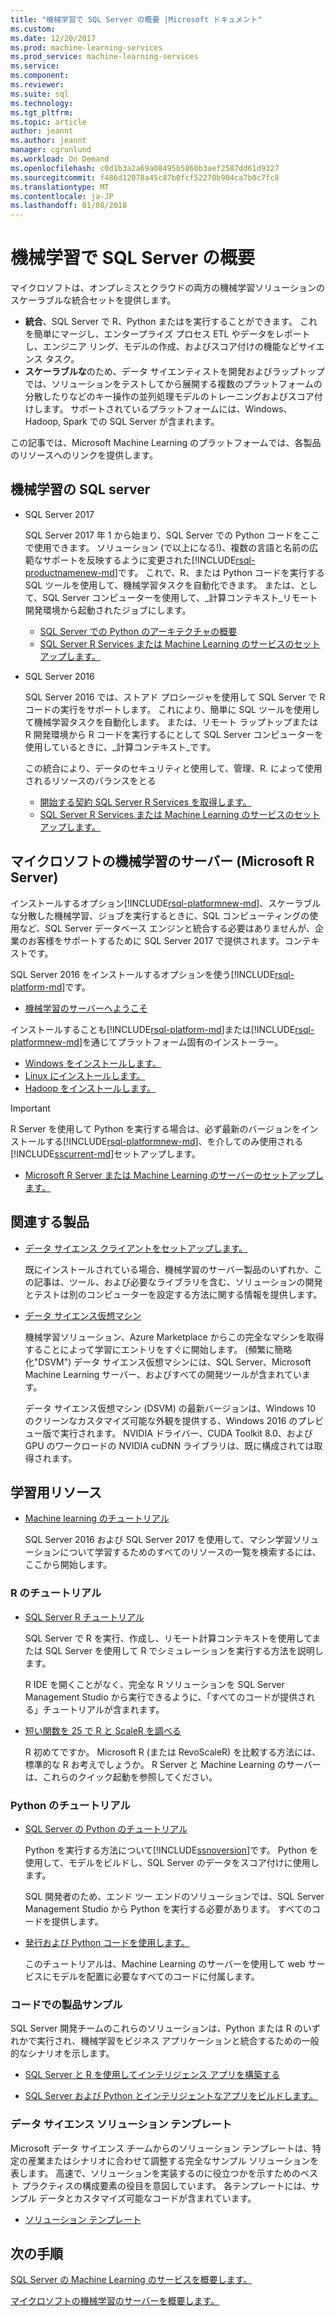 ```yaml
---
title: "機械学習で SQL Server の概要 |Microsoft ドキュメント"
ms.custom: 
ms.date: 12/20/2017
ms.prod: machine-learning-services
ms.prod_service: machine-learning-services
ms.service: 
ms.component: 
ms.reviewer: 
ms.suite: sql
ms.technology: 
ms.tgt_pltfrm: 
ms.topic: article
author: jeannt
ms.author: jeannt
manager: cgronlund
ms.workload: On Demand
ms.openlocfilehash: c0d1b3a2a69a08495b5860b3aef2587dd61d9327
ms.sourcegitcommit: f486d12078a45c87b0fcf52270b904ca7b0c7fc8
ms.translationtype: MT
ms.contentlocale: ja-JP
ms.lasthandoff: 01/08/2018
---
```

# <a name="getting-started-with-machine-learning-in-sql-server"></a>機械学習で SQL Server の概要

マイクロソフトは、オンプレミスとクラウドの両方の機械学習ソリューションのスケーラブルな統合セットを提供します。

+ **統合**、SQL Server で R、Python またはを実行することができます。 これを簡単にマージし、エンタープライズ プロセス ETL やデータをレポートし、エンジニア リング、モデルの作成、およびスコア付けの機能などサイエンス タスク。
+ **スケーラブルな**のため、データ サイエンティストを開発およびラップトップでは、ソリューションをテストしてから展開する複数のプラットフォームの分散したりなどのキー操作の並列処理モデルのトレーニングおよびスコア付けします。 サポートされているプラットフォームには、Windows、Hadoop, Spark での SQL Server が含まれます。

この記事では、Microsoft Machine Learning のプラットフォームでは、各製品のリソースへのリンクを提供します。

## <a name="machine-learning-in-sql-server"></a>機械学習の SQL server

+ SQL Server 2017

  SQL Server 2017 年 1 から始まり、SQL Server での Python コードをここで使用できます。 ソリューション (で以上になる!)、複数の言語と名前の広範なサポートを反映するように変更された[!INCLUDE[rsql-productnamenew-md](../includes/rsql-productnamenew-md.md)]です。 これで、R、または Python コードを実行する SQL ツールを使用して、機械学習タスクを自動化できます。 または、として、SQL Server コンピューターを使用して、_計算コンテキスト_リモート開発環境から起動されたジョブにします。

    + [SQL Server での Python のアーキテクチャの概要](/python/architecture-overview-sql-server-python.md)
    + [SQL Server R Services または Machine Learning のサービスのセットアップします。](../advanced-analytics/r/set-up-sql-server-r-services-in-database.md)

+ SQL Server 2016

  SQL Server 2016 では、ストアド プロシージャを使用して SQL Server で R コードの実行をサポートします。 これにより、簡単に SQL ツールを使用して機械学習タスクを自動化します。 または、リモート ラップトップまたは R 開発環境から R コードを実行するにとして SQL Server コンピューターを使用しているときに、_計算コンテキスト_です。

  この統合により、データのセキュリティと使用して、管理、R. によって使用されるリソースのバランスをとる

    + [開始する契約 SQL Server R Services を取得します。](r/getting-started-with-sql-server-r-services.md)
    + [SQL Server R Services または Machine Learning のサービスのセットアップします。](../advanced-analytics/r/set-up-sql-server-r-services-in-database.md)

## <a name="microsoft-machine-learning-server-microsoft-r-server"></a>マイクロソフトの機械学習のサーバー (Microsoft R Server)

インストールするオプション[!INCLUDE[rsql-platformnew-md](../includes/rsql-platformnew-md.md)]、スケーラブルな分散した機械学習、ジョブを実行するときに、SQL コンピューティングの使用など、SQL Server データベース エンジンと統合する必要はありませんが、企業のお客様をサポートするために SQL Server 2017 で提供されます。コンテキストです。

SQL Server 2016 をインストールするオプションを使う[!INCLUDE[rsql-platform-md](../includes/rsql-platformnew-md.md)]です。
  
  + [機械学習のサーバーへようこそ](https://docs.microsoft.com/machine-learning-server/what-is-machine-learning-server)
  
インストールすることも[!INCLUDE[rsql-platform-md](../includes/rsql-platform-md.md)]または[!INCLUDE[rsql-platformnew-md](../includes/rsql-platformnew-md.md)]を通じてプラットフォーム固有のインストーラー。

  + [Windows をインストールします。](https://docs.microsoft.com/machine-learning-server/install/machine-learning-server-windows-install)
  + [Linux にインストールします。](https://docs.microsoft.com/machine-learning-server/install/machine-learning-server-linux-install)
  + [Hadoop をインストールします。](https://docs.microsoft.com/machine-learning-server/install/machine-learning-server-hadoop-install)

> [!IMPORTANT]
> R Server を使用して Python を実行する場合は、必ず最新のバージョンをインストールする[!INCLUDE[rsql-platformnew-md](../includes/rsql-platformnew-md.md)]、を介してのみ使用される[!INCLUDE[sscurrent-md](../includes/sscurrent-md.md)]セットアップします。
> 
>    + [Microsoft R Server または Machine Learning のサーバーのセットアップします。](../advanced-analytics/r/create-a-standalone-r-server.md)

## <a name="related-products"></a>関連する製品

+ [データ サイエンス クライアントをセットアップします。](../advanced-analytics/r/set-up-a-data-science-client.md)

  既にインストールされている場合、機械学習のサーバー製品のいずれか、この記事は、ツール、および必要なライブラリを含む、ソリューションの開発とテストは別のコンピューターを設定する方法に関する情報を提供します。

+ [データ サイエンス仮想マシン](../advanced-analytics/r/provision-the-r-server-only-sql-server-2016-enterprise-vm-on-azure.md)

  機械学習ソリューション、Azure Marketplace からこの完全なマシンを取得することによって学習にエントリをすぐに開始します。 (頻繁に簡略化"DSVM") データ サイエンス仮想マシンには、SQL Server、Microsoft Machine Learning サーバー、およびすべての開発ツールが含まれています。
  
  データ サイエンス仮想マシン (DSVM) の最新バージョンは、Windows 10 のクリーンなカスタマイズ可能な外観を提供する、Windows 2016 のプレビュー版で実行されます。 NVIDIA ドライバー、CUDA Toolkit 8.0、および GPU のワークロードの NVIDIA cuDNN ライブラリは、既に構成されては取得されます。

## <a name="resources-for-learning"></a>学習用リソース

+ [Machine learning のチュートリアル](../advanced-analytics/tutorials/machine-learning-services-tutorials.md)

  SQL Server 2016 および SQL Server 2017 を使用して、マシン学習ソリューションについて学習するためのすべてのリソースの一覧を検索するには、ここから開始します。

### <a name="r-tutorials"></a>R のチュートリアル

+ [SQL Server R チュートリアル](../advanced-analytics/tutorials/sql-server-r-tutorials.md)

   SQL Server で R を実行、作成し、リモート計算コンテキストを使用してまたは SQL Server を使用して R でシミュレーションを実行する方法を説明します。
   
   R IDE を開くことがなく、完全な R ソリューションを SQL Server Management Studio から実行できるように、「すべてのコードが提供される」チュートリアルが含まれます。

+ [短い関数を 25 で R と ScaleR を調べる](https://docs.microsoft.com/r-server/r/tutorial-r-to-revoscaler)

   R 初めてですか。 Microsoft R (または RevoScaleR) を比較する方法には、標準的な R お考えでしょうか。 R Server と Machine Learning のサーバーは、これらのクイック起動を参照してください。

### <a name="python-tutorials"></a>Python のチュートリアル

+ [SQL Server の Python のチュートリアル](../advanced-analytics/tutorials/sql-server-r-tutorials.md)

  Python を実行する方法について[!INCLUDE[ssnoversion](../includes/ssnoversion.md)]です。 Python を使用して、モデルをビルドし、SQL Server のデータをスコア付けに使用します。

   SQL 開発者のため、エンド ツー エンドのソリューションでは、SQL Server Management Studio から Python を実行する必要があります。 すべてのコードを提供します。

+ [発行および Python コードを使用します。](../advanced-analytics/python/publish-consume-python-code.md)

  このチュートリアルは、Machine Learning のサーバーを使用して web サービスにモデルを配置に必要なすべてのコードに付属します。

### <a name="product-samples-with-code"></a>コードでの製品サンプル

SQL Server 開発チームのこれらのソリューションは、Python または R のいずれかで実行され、機械学習をビジネス アプリケーションと統合するための一般的なシナリオを示します。

+ [SQL Server と R を使用してインテリジェンス アプリを構築する](https://microsoft.github.io/sql-ml-tutorials/R/rentalprediction)

+ [SQL Server および Python とインテリジェントなアプリをビルドします。](https://microsoft.github.io/sql-ml-tutorials/python/rentalprediction/)

### <a name="data-science-solution-templates"></a>データ サイエンス ソリューション テンプレート

Microsoft データ サイエンス チームからのソリューション テンプレートは、特定の産業またはシナリオに合わせて調整する完全なサンプル ソリューションを表します。 高速で、ソリューションを実装するのに役立つかを示すためのベスト プラクティスの構成要素の役目を意図しています。 各テンプレートには、サンプル データとカスタマイズ可能なコードが含まれています。

+ [ソリューション テンプレート](../advanced-analytics/tutorials/data-science-scenarios-and-solution-templates.md)

## <a name="next-steps"></a>次の手順

[SQL Server の Machine Learning のサービスを概要します。](../advanced-analytics/r/getting-started-with-sql-server-r-services.md)

[マイクロソフトの機械学習のサーバーを概要します。](../advanced-analytics/r/getting-started-with-microsoft-r-server-standalone.md)
